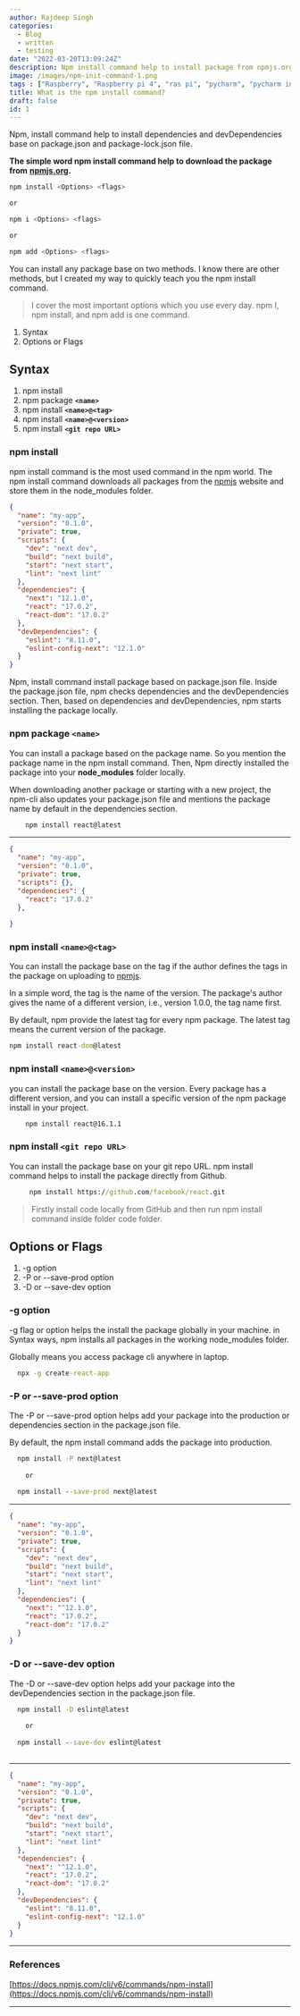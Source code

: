 ```yaml
---
author: Rajdeep Singh
categories:
  - Blog
  - written
  - testing
date: "2022-03-20T13:09:24Z"
description: Npm install command help to install package from npmjs.org
image: /images/npm-init-command-1.png
tags : ["Raspberry", "Raspberry pi 4", "ras pi", "pycharm", "pycharm in raspi", "install pycharm"]
title: What is the npm install command?
draft: false
id: 1
---
```

Npm, install command help to install dependencies and devDependencies base on package.json and package-lock.json file.

**The simple word npm install command help to download the package from** **[npmjs.org](https://www.npmjs.com/).**

```javascript
npm install <Options> <flags>

or

npm i <Options> <flags>

or

npm add <Options> <flags>
```

You can install any package base on two methods. I know there are other methods, but I created my way to quickly teach you the npm install command.

> I cover the most important options which you use every day. npm I, npm install, and npm add is one command.

1. Syntax
2. Options or Flags

## Syntax

1. npm install
2. npm package  **`<name>`**
3. npm install **`<name>@<tag>`**
4. npm install **`<name>@<version>`**
5. npm install **`<git repo URL>`**

### npm install

npm install command is the most used command in the npm world. The npm install command downloads all packages from the [npmjs](https://www.npmjs.com/) website and store them in the node_modules folder.

```json
{
  "name": "my-app",
  "version": "0.1.0",
  "private": true,
  "scripts": {
    "dev": "next dev",
    "build": "next build",
    "start": "next start",
    "lint": "next lint"
  },
  "dependencies": {
    "next": "12.1.0",
    "react": "17.0.2",
    "react-dom": "17.0.2"
  },
  "devDependencies": {
    "eslint": "8.11.0",
    "eslint-config-next": "12.1.0"
  }
}
```

Npm, install command install package based on package.json file. Inside the package.json file, npm checks dependencies and the devDependencies section. Then, based on dependencies and devDependencies, npm starts installing the package locally.

### npm package **`<name>`**

You can install a package based on the package name. So you mention the package name in the npm install command. Then, Npm directly installed the package into your **node_modules** folder locally.

When downloading another package or starting with a new project, the npm-cli also updates your package.json file and mentions the package name by default in the dependencies section.

```cmd
    npm install react@latest
```

- - -

```json
{
  "name": "my-app",
  "version": "0.1.0",
  "private": true,
  "scripts": {},
  "dependencies": {
    "react": "17.0.2"
  },
 
}
```

### npm install `<name>@<tag>`

You can install the package base on the tag if the author defines the tags in the package on uploading to [npmjs](https://www.npmjs.com/).

In a simple word, the tag is the name of the version. The package's author gives the name of a different version, i.e., version 1.0.0, the tag name first.

By default, npm provide the latest tag for every npm package. The latest tag means the current version of the package.

```cmd
npm install react-dom@latest
```

### npm install `<name>@<version>`

you can install the package base on the version. Every package has a different version, and you can install a specific version of the npm package install in your project.

```cmd
    npm install react@16.1.1
```

### npm install `<git repo URL>`

You can install the package base on your git repo URL. npm install command helps to install the package directly from Github.

```cmd
     npm install https://github.com/facebook/react.git
```

> Firstly install code locally from GitHub and then run npm install command inside folder code folder.

## Options or Flags

1. \-g option
2. \-P or --save-prod option
3. \-D or --save-dev option

### \-g option

\-g flag or option helps the install the package globally in your machine. in Syntax ways, npm installs all packages in the working node_modules folder.

Globally means you access package cli anywhere in laptop.

```cmd
  npx -g create-react-app 
```

### \-P or --save-prod option

The -P or --save-prod option helps add your package into the production or dependencies section in the package.json file.

By default, the npm install command adds the package into production.

```cmd
  npm install -P next@latest
    
    or
    
  npm install --save-prod next@latest
```

- - -

```json
{
  "name": "my-app",
  "version": "0.1.0",
  "private": true,
  "scripts": {
    "dev": "next dev",
    "build": "next build",
    "start": "next start",
    "lint": "next lint"
  },
  "dependencies": {
    "next": "^12.1.0",
    "react": "17.0.2",
    "react-dom": "17.0.2"
  }
}
```

### \-D or --save-dev option

The -D or --save-dev option helps add your package into the devDependencies section in the package.json file.

```cmd
  npm install -D eslint@latest
    
    or
    
  npm install --save-dev eslint@latest
  
```

- - -

```json
{
  "name": "my-app",
  "version": "0.1.0",
  "private": true,
  "scripts": {
    "dev": "next dev",
    "build": "next build",
    "start": "next start",
    "lint": "next lint"
  },
  "dependencies": {
    "next": "^12.1.0",
    "react": "17.0.2",
    "react-dom": "17.0.2"
  },
  "devDependencies": {
    "eslint": "8.11.0",
    "eslint-config-next": "12.1.0"
  }
}
```

- - -

### References
[https://docs.npmjs.com/cli/v6/commands/npm-install](https://docs.npmjs.com/cli/v6/commands/npm-install)
- - -